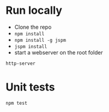 # Run locally

* Clone the repo
* `npm install`
* `npm install -g jspm`
* `jspm install`
* start a webserver on the root folder

```
http-server
```

# Unit tests

```
npm test
```
